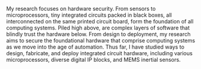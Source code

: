 My research focuses on hardware security.
From sensors to microprocessors, tiny integrated circuits packed in
black boxes, all interconnected on the same printed circuit board, form the
foundation of all computing systems. Piled high above, are complex layers of
software that blindly trust the hardware below. From design to deployment, my
research aims to secure the foundational hardware that comprise computing
systems as we move into the age of automation. Thus far, I have studied
ways to design, fabricate, and deploy integrated circuit hardware, including
various microprocessors, diverse digital IP blocks, and MEMS inertial sensors.
